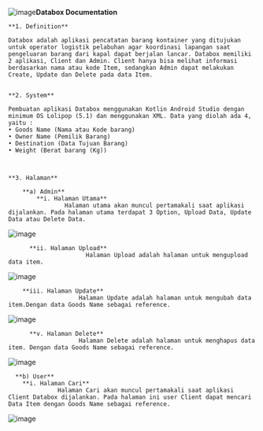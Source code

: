 ![image](https://github.com/HandrianW/Databox/assets/69663236/ddc25bcc-ee1b-4086-97be-5af8cb16843e)**Databox Documentation**

    **1. Definition**

	Databox adalah aplikasi pencatatan barang kontainer yang ditujukan untuk operator logistik pelabuhan agar koordinasi lapangan saat pengeluaran barang dari kapal dapat berjalan lancar. Databox memiliki 2 aplikasi, Client dan Admin. Client hanya bisa melihat informasi berdasarkan nama atau kode Item, sedangkan Admin dapat melakukan Create, Update dan Delete pada data Item.  


    **2. System**
       
	Pembuatan aplikasi Databox menggunakan Kotlin Android Studio dengan minimum OS Lolipop (5.1) dan menggunakan XML. Data yang diolah ada 4, yaitu :
    • Goods Name (Nama atau Kode barang)
    • Owner Name (Pemilik Barang)
    • Destination (Data Tujuan Barang)
    • Weight (Berat barang (Kg))



    **3. Halaman**
       
        **a) Admin**
            **i. Halaman Utama**
                    Halaman utama akan muncul pertamakali saat aplikasi dijalankan. Pada halaman utama terdapat 3 Option, Upload Data, Update Data atau Delete Data.

![image](https://github.com/HandrianW/Databox/assets/69663236/4bd27f87-6c99-4b14-97ac-dfaa7621fb12)


          **ii. Halaman Upload**
			              Halaman Upload adalah halaman untuk mengupload data item. 

![image](https://github.com/HandrianW/Databox/assets/69663236/2b776d91-1c35-4bd9-87bc-2049575e9b17)


        **iii. Halaman Update**
			            Halaman Update adalah halaman untuk mengubah data item.Dengan data Goods Name sebagai reference.

![image](https://github.com/HandrianW/Databox/assets/69663236/0f4b6714-f46d-4557-b63e-fa9dd3f3c4e7)


          **v. Halaman Delete**  
			            Halaman Delete adalah halaman untuk menghapus data item. Dengan data Goods Name sebagai reference.

![image](https://github.com/HandrianW/Databox/assets/69663236/a6df9315-aefa-448b-b905-4596a957a253)


      **b) User**
        **i. Halaman Cari**
                  Halaman Cari akan muncul pertamakali saat aplikasi Client Databox dijalankan. Pada halaman ini user Client dapat mencari Data Item dengan Goods Name sebagai reference.
                  
![image](https://github.com/HandrianW/Databox/assets/69663236/b398ed3e-ea29-4ba4-b866-6bf2d660b6ae)

